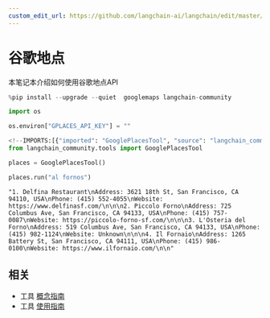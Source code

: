 ```yaml
---
custom_edit_url: https://github.com/langchain-ai/langchain/edit/master/docs/docs/integrations/tools/google_places.ipynb
---
```

# 谷歌地点

本笔记本介绍如何使用谷歌地点API


```python
%pip install --upgrade --quiet  googlemaps langchain-community
```


```python
import os

os.environ["GPLACES_API_KEY"] = ""
```


```python
<!--IMPORTS:[{"imported": "GooglePlacesTool", "source": "langchain_community.tools", "docs": "https://python.langchain.com/api_reference/community/tools/langchain_community.tools.google_places.tool.GooglePlacesTool.html", "title": "Google Places"}]-->
from langchain_community.tools import GooglePlacesTool
```


```python
places = GooglePlacesTool()
```


```python
places.run("al fornos")
```



```output
"1. Delfina Restaurant\nAddress: 3621 18th St, San Francisco, CA 94110, USA\nPhone: (415) 552-4055\nWebsite: https://www.delfinasf.com/\n\n\n2. Piccolo Forno\nAddress: 725 Columbus Ave, San Francisco, CA 94133, USA\nPhone: (415) 757-0087\nWebsite: https://piccolo-forno-sf.com/\n\n\n3. L'Osteria del Forno\nAddress: 519 Columbus Ave, San Francisco, CA 94133, USA\nPhone: (415) 982-1124\nWebsite: Unknown\n\n\n4. Il Fornaio\nAddress: 1265 Battery St, San Francisco, CA 94111, USA\nPhone: (415) 986-0100\nWebsite: https://www.ilfornaio.com/\n\n"
```



## 相关

- 工具 [概念指南](/docs/concepts/#tools)
- 工具 [使用指南](/docs/how_to/#tools)
